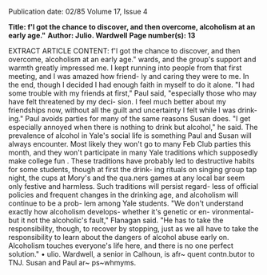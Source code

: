 Publication date: 02/85
Volume 17, Issue 4

**Title: f'l got the chance to discover, and then overcome, alcoholism at an early age."**
**Author: Julio. Wardwell**
**Page number(s): 13**

EXTRACT ARTICLE CONTENT:
f'l got the chance to 
discover, and then 
overcome, alcoholism 
at an early age." 
wards, and the group's support and 
warmth greatly impressed me. I kept 
running into people from that first 
meeting, and I was amazed how friend-
ly and caring they were to me. In the 
end, though I decided I had enough 
faith in myself to do it alone. 
"I had some trouble with my friends 
at first," Paul said, "especially those who 
may have felt threatened by my deci-
sion. I feel much better about my 
friendships now, without all the guilt 
and uncertainty I felt while I was drink-
ing." Paul avoids parties for many of the 
same reasons Susan does. 
"I get 
especially annoyed 
when 
there 
is 
nothing to drink but alcohol," he said. 
The prevalence of alcohol in Yale's 
social life is something Paul and Susan 
will always encounter. Most likely they 
won't go to many Feb Club parties this 
month, and they won't participate in 
many Yale traditions which supposedly 
make college fun . These traditions have 
probably led to destructive habits for 
some students, though at first the drink-
ing rituals on singing group tap night, 
the cups at Mory's and the qua.ners 
games at any local bar seem only festive 
and harmless. 
Such traditions will persist regard-
less of official policies and frequent 
changes in the drinking age, and 
alcoholism will continue to be a prob-
lem among Yale students. "We don't 
understand exactly how alcoholism 
develops- whether it's genetic or en-
vironmental- but it 
not the 
alcoholic's fault," Flanagan said. "He 
has to take the responsibility, though, to 
recover by stopping, just as we all have 
to take the responsibility to learn about 
the dangers of alcohol abuse early on. 
Alcoholism touches everyone's life here, 
and there is no one perfect solution." 
• 
ulio. Wardwell, a senior in Calhoun, is afr~­
quent contn.butor to TNJ. 
Susan and Paul ar~ ps~whmyms.